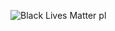 ![Black Lives Matter](https://blacklivesmatter.com/wp-content/uploads/2020/05/blmgn-slider-rest-in-power-beautiful-052920-2000x1125-01-1536x864.jpg)
pl
